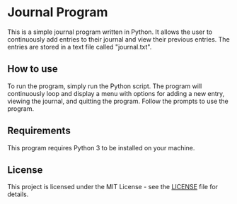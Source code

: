 # Journal Program

This is a simple journal program written in Python. It allows the user to continuously add entries to their journal and view their previous entries. The entries are stored in a text file called "journal.txt".

## How to use

To run the program, simply run the Python script. The program will continuously loop and display a menu with options for adding a new entry, viewing the journal, and quitting the program. Follow the prompts to use the program.

## Requirements

This program requires Python 3 to be installed on your machine.

## License

This project is licensed under the MIT License - see the [LICENSE](LICENSE) file for details.
